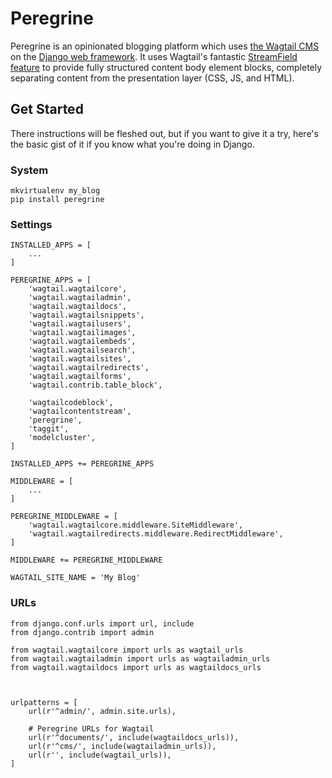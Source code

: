 # Peregrine

Peregrine is an opinionated blogging platform which uses [the Wagtail CMS](https://wagtail.io) on the [Django web framework](https://www.djangoproject.com). It uses Wagtail's fantastic [StreamField feature](http://docs.wagtail.io/en/v1.13/topics/streamfield.html) to provide fully structured content body element blocks, completely separating content from the presentation layer (CSS, JS, and HTML).

## Get Started

There instructions will be fleshed out, but if you want to give it a try, here's the basic gist of it if you know what you're doing in Django.

### System

    mkvirtualenv my_blog
    pip install peregrine

### Settings

    INSTALLED_APPS = [
        ...
    ]

    PEREGRINE_APPS = [
        'wagtail.wagtailcore',
        'wagtail.wagtailadmin',
        'wagtail.wagtaildocs',
        'wagtail.wagtailsnippets',
        'wagtail.wagtailusers',
        'wagtail.wagtailimages',
        'wagtail.wagtailembeds',
        'wagtail.wagtailsearch',
        'wagtail.wagtailsites',
        'wagtail.wagtailredirects',
        'wagtail.wagtailforms',
        'wagtail.contrib.table_block',

        'wagtailcodeblock',
        'wagtailcontentstream',
        'peregrine',
        'taggit',
        'modelcluster',
    ]

    INSTALLED_APPS += PEREGRINE_APPS

    MIDDLEWARE = [
        ...
    ]

    PEREGRINE_MIDDLEWARE = [
        'wagtail.wagtailcore.middleware.SiteMiddleware',
        'wagtail.wagtailredirects.middleware.RedirectMiddleware',
    ]

    MIDDLEWARE += PEREGRINE_MIDDLEWARE

    WAGTAIL_SITE_NAME = 'My Blog'

### URLs

    from django.conf.urls import url, include
    from django.contrib import admin

    from wagtail.wagtailcore import urls as wagtail_urls
    from wagtail.wagtailadmin import urls as wagtailadmin_urls
    from wagtail.wagtaildocs import urls as wagtaildocs_urls



    urlpatterns = [
        url(r'^admin/', admin.site.urls),

        # Peregrine URLs for Wagtail
        url(r'^documents/', include(wagtaildocs_urls)),
        url(r'^cms/', include(wagtailadmin_urls)),
        url(r'', include(wagtail_urls)),
    ]
